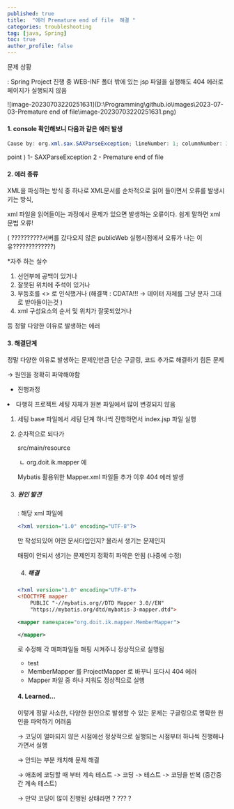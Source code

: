 ```yaml
---
published: true
title:  "에러 Premature end of file  해결 "
categories: troubleshooting 
tag: [java, Spring] 
toc: true
author_profile: false 
---
```




문제 상황

: Spring Project 진행 중 WEB-INF 폴더 밖에 있는 jsp 파일을 실행해도 404 에러로 페이지가 실행되지 않음



![image-20230703220251631](D:\Programming\github.io\images\2023-07-03-Premature end of file\image-20230703220251631.png)



#### 1. console 확인해보니 다음과 같은 에러 발생 

``` java
Cause by: org.xml.sax.SAXParseException; lineNumber: 1; columnNumber: 39; Premature end of file
```

point )  1- SAXParseException 	2 - Premature end of file



#### 2. 에러 종류 

XML을 파싱하는 방식 중 하나로 XML문서를 순차적으로 읽어 들이면서 오류를 발생시키는 방식, 

xml 파일을 읽어들이는 과정에서 문제가 있으면 발생하는 오류이다. 쉽게 말하면 xml 문법 오류! 

( ??????????서버를 갔다오지 않은 publicWeb 실행시점에서 오류가 나는 이유?????????????) 



*자주 하는 실수 

1. 선언부에 공백이 있거나
2. 잘못된 위치에 주석이 있거나 
3. 부등호를 <> 로 인식했거나 (해결책 : CDATA!!!  -> 데이터 자체를 그냥 문자 그대로 받아들이는것 ) 
4. xml 구성요소의 순서 및 위치가 잘못되었거나

등 정말 다양한 이유로 발생하는 에러 

 

#### 3. 해결단계 

정말 다양한 이유로 발생하는 문제인만큼 단순 구글링, 코드 추가로 해결하기 힘든 문제

→ 원인을 정확히 파악해야함 



* 진행과정

<li> 다행히 프로젝트 세팅 자체가 원본 파일에서 많이 변경되지 않음 </li>

 1. 세팅 base 파일에서 세팅 단계 하나씩 진행하면서 index.jsp 파일 실행 

 2. 순차적으로 되다가 

    src/main/resource 	

    ​	ㄴ org.doit.ik.mapper 에

    Mybatis 활용위한 Mapper.xml 파일들 추가 이후 404 에러 발생 

    

 3. ##### 원인 발견

    

    : 해당 xml 파일에 

    ```xml
    <?xml version="1.0" encoding="UTF-8"?>
    ```

    만 작성되있어 어떤 문서타입인지? 몰라서 생기는 문제인지 

    매핑이 안되서 생기는 문제인지 정확히 파악은 안됨 (나중에 수정)

    

    4. ##### 해결 

    ```xml
    <?xml version="1.0" encoding="UTF-8"?>
    <!DOCTYPE mapper
        PUBLIC "-//mybatis.org//DTD Mapper 3.0//EN"
        "https://mybatis.org/dtd/mybatis-3-mapper.dtd">
    
    <mapper namespace="org.doit.ik.mapper.MemberMapper">
    
    </mapper>
    ```

    

    로 수정해 각 매퍼파일들 매핑 시켜주니 정상적으로 실행됨

    

    * test 
    *  MemberMapper 를 ProjectMapper 로 바꾸니 또다시 404 에러
    * Mapper 파일 중 하나 지워도 정상적으로 실행

    

    #### 4. Learned...

    이렇게 정말 사소한, 다양한 원인으로 발생할 수 있는 문제는 구글링으로 명확한 원인을 파악하기 어려움

    → 코딩이 얼마되지 않은 시점에선 정상적으로 실행되는 시점부터 하나씩 진행해나가면서 실행 

    → 안되는 부분 캐치해 문제 해결 

    → 애초에 코딩할 때 부터 계속 테스트 -> 코딩 -> 테스트 -> 코딩을 반복 (중간중간 계속 테스트)

    →  만약 코딩이 많이 진행된 상태라면 ?   ??? ?

    

    

    

    

    

    

     






